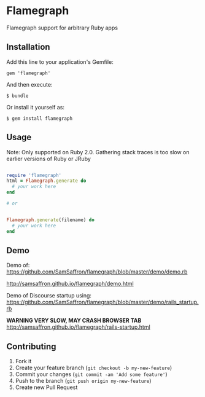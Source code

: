 # Flamegraph

Flamegraph support for arbitrary Ruby apps

## Installation

Add this line to your application's Gemfile:

    gem 'flamegraph'

And then execute:

    $ bundle

Or install it yourself as:

    $ gem install flamegraph

## Usage

Note: Only supported on Ruby 2.0. Gathering stack traces is too slow on earlier versions of Ruby or JRuby

```ruby

require 'flamegraph'
html = Flamegraph.generate do
  # your work here
end

# or


Flamegraph.generate(filename) do
  # your work here
end

```

## Demo

Demo of: https://github.com/SamSaffron/flamegraph/blob/master/demo/demo.rb

http://samsaffron.github.io/flamegraph/demo.html

Demo of Discourse startup using: https://github.com/SamSaffron/flamegraph/blob/master/demo/rails_startup.rb

**WARNING VERY SLOW, MAY CRASH BROWSER TAB**
http://samsaffron.github.io/flamegraph/rails-startup.html

## Contributing

1. Fork it
2. Create your feature branch (`git checkout -b my-new-feature`)
3. Commit your changes (`git commit -am 'Add some feature'`)
4. Push to the branch (`git push origin my-new-feature`)
5. Create new Pull Request
